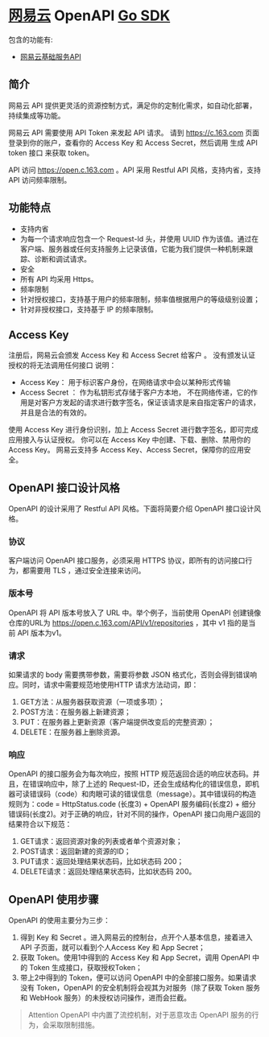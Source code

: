 [网易云](https://www.163yun.com/) OpenAPI [Go SDK](https://github.com/bingohuang/163yun-go-sdk)
=============

包含的功能有:

* [网易云基础服务API](https://www.163yun.com/docs/product/service/OpenAPI%20%E4%BB%8B%E7%BB%8D)

## 简介

网易云 API 提供更灵活的资源控制方式，满足你的定制化需求，如自动化部署，持续集成等功能。

网易云 API 需要使用 API Token 来发起 API 请求。 请到 https://c.163.com 页面登录到你的账户，查看你的 Access Key 和 Access Secret，然后调用 生成 API token 接口 来获取 token。

API 访问 https://open.c.163.com 。API 采用 Restful API 风格，支持内省，支持 API 访问频率限制。

## 功能特点

- 支持内省
- 为每一个请求响应包含一个 Request-Id 头，并使用 UUID 作为该值。通过在客户端、服务器或任何支持服务上记录该值，它能为我们提供一种机制来跟踪、诊断和调试请求。
- 安全
- 所有 API 均采用 Https。
- 频率限制
- 针对授权接口，支持基于用户的频率限制，频率值根据用户的等级级别设置；
- 针对非授权接口，支持基于 IP 的频率限制。

## Access Key

注册后，网易云会颁发 Access Key 和 Access Secret 给客户 。 没有颁发认证授权的将无法调用任何接口 说明：

- Access Key： 用于标识客户身份，在网络请求中会以某种形式传输
- Access Secret ： 作为私钥形式存储于客户方本地， 不在网络传递，它的作用是对客户方发起的请求进行数字签名，保证该请求是来自指定客户的请求，并且是合法的有效的。

使用 Access Key 进行身份识别，加上 Access Secret 进行数字签名，即可完成应用接入与认证授权。 你可以在 Access Key 中创建、下载、删除、禁用你的 Access Key。 网易云支持多 Access Key、Access Secret，保障你的应用安全。

## OpenAPI 接口设计风格

OpenAPI 的设计采用了 Restful API 风格。下面将简要介绍 OpenAPI 接口设计风格。

### 协议

客户端访问 OpenAPI 接口服务，必须采用 HTTPS 协议，即所有的访问接口行为，都需要用 TLS ，通过安全连接来访问。

### 版本号

OpenAPI 将 API 版本号放入了 URL 中。举个例子，当前使用 OpenAPI 创建镜像仓库的URL为 https://open.c.163.com/API/v1/repositories ，其中 v1 指的是当前 API 版本为v1。

### 请求

如果请求的 body 需要携带参数，需要将参数 JSON 格式化，否则会得到错误响应。同时，请求中需要规范地使用HTTP 请求方法动词，即：
1. GET方法：从服务器获取资源（一项或多项）；
2. POST方法：在服务器上新建资源；
3. PUT：在服务器上更新资源（客户端提供改变后的完整资源）；
4. DELETE：在服务器上删除资源。

### 响应

OpenAPI 的接口服务会为每次响应，按照 HTTP 规范返回合适的响应状态码。并且，在错误响应中，除了上述的 Request-ID，还会生成结构化的错误信息，即机器可读错误码（code）和肉眼可读的错误信息（message）。其中错误码的构造规则为：code = HttpStatus.code (长度3) + OpenAPI 服务编码(长度2) + 细分错误码(长度2)。对于正确的响应，针对不同的操作，OpenAPI 接口向用户返回的结果符合以下规范：

1. GET请求：返回资源对象的列表或者单个资源对象；
2. POST请求：返回新建的资源的ID；
3. PUT请求：返回处理结果状态码，比如状态码 200；
4. DELETE请求：返回处理结果状态码，比如状态码 200。

## OpenAPI 使用步骤

OpenAPI 的使用主要分为三步：
1. 得到 Key 和 Secret 。进入网易云的控制台，点开个人基本信息，接着进入 API 子页面，就可以看到个人Access Key 和 App Secret；
2. 获取 Token。使用1中得到的 Access Key 和 App Secret，调用 OpenAPI 中的 Token 生成接口，获取授权Token；
3. 带上2中得到的 Token，便可以访问 OpenAPI 中的全部接口服务。如果请求没有 Token，OpenAPI 的安全机制将会视其为对服务（除了获取 Token 服务和 WebHook 服务）的未授权访问操作，进而会拦截。

> Attention
> OpenAPI 中内置了流控机制，对于恶意攻击 OpenAPI 服务的行为，会采取限制措施。



